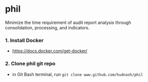 # phil
Minimize the time requirement of audit report analysis through consolidation, processing, and indicators.

### 1. Install Docker
- https://docs.docker.com/get-docker/

### 2. Clone phil git repo
- in Git Bash terminal, run ```git clone www.github.com/hudnash/phil```
